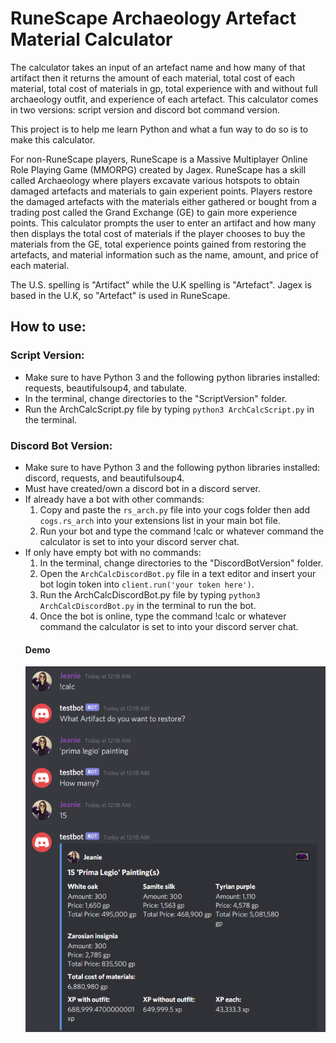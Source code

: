 # RuneScape Archaeology Artefact Material Calculator

The calculator takes an input of an artefact name and how many of that artifact then it returns the amount of each material, total cost of each material, total cost of materials in gp, total experience with and without full archaeology outfit, and experience of each artefact. This calculator comes in two versions: script version and discord bot command version.

This project is to help me learn Python and what a fun way to do so is to make this calculator.

For non-RuneScape players, RuneScape is a Massive Multiplayer Online Role Playing Game (MMORPG) created by Jagex. RuneScape has a skill called Archaeology where players excavate various hotspots to obtain damaged artefacts and materials to gain experient points. Players restore the damaged artefacts with the materials either gathered or bought from a trading post called the Grand Exchange (GE) to gain more experience points. This calculator prompts the user to enter an artifact and how many then displays the total cost of materials if the player chooses to buy the materials from the GE, total experience points gained from restoring the artefacts, and material information such as the name, amount, and price of each material. 

The U.S. spelling is "Artifact" while the U.K spelling is "Artefact". Jagex is based in the U.K, so "Artefact" is used in RuneScape.

## How to use:
### Script Version:
- Make sure to have Python 3 and the following python libraries installed: requests, beautifulsoup4, and tabulate.
- In the terminal, change directories to the "ScriptVersion" folder.
- Run the ArchCalcScript.py file by typing `python3 ArchCalcScript.py` in the terminal. 

### Discord Bot Version:
- Make sure to have Python 3 and the following python libraries installed: discord, requests, and beautifulsoup4.
- Must have created/own a discord bot in a discord server.
- If already have a bot with other commands:
  1. Copy and paste the `rs_arch.py` file into your cogs folder then add `cogs.rs_arch` into your extensions list in your main bot file.
  2. Run your bot and type the command !calc or whatever command the calculator is set to into your discord server chat.
- If only have empty bot with no commands:
  1. In the terminal, change directories to the "DiscordBotVersion" folder.
  2. Open the `ArchCalcDiscordBot.py` file in a text editor and insert your bot login token into `client.run('your token here')`.
  3. Run the ArchCalcDiscordBot.py file by typing `python3 ArchCalcDiscordBot.py` in the terminal to run the bot.
  4. Once the bot is online, type the command !calc or whatever command the calculator is set to into your discord server chat.
  #### Demo 
  ![demo](https://github.com/jechea14/AutomatedRSArchaeologyArtefactMaterialCalculator/blob/master/DiscordBotVersion/demo.png?raw=true)
